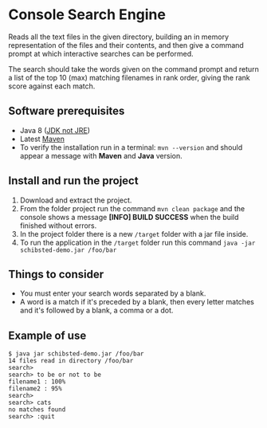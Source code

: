 # Console Search Engine

Reads all the text files in the given directory, building an in memory representation of the
files and their contents, and then give a command prompt at which interactive searches can be
performed.

The search should take the words given on the command prompt and return a list of the top 10
(max) matching filenames in rank order, giving the rank score against each match.

## Software prerequisites
* Java 8 ([JDK not JRE](http://www.oracle.com/technetwork/java/javase/downloads/jdk8-downloads-2133151.html))
* Latest [Maven](http://maven.apache.org/download.cgi)
* To verify the installation run in a terminal: `mvn --version` and should appear a message with **Maven** and **Java** version.

## Install and run the project 
1. Download and extract the project.
2. From the folder project run the command `mvn clean package` and the console shows a message **[INFO] BUILD SUCCESS** when the build finished without errors.
3. In the project folder there is a new `/target` folder with a jar file inside.
4. To run the application in the `/target` folder run this command `java -jar schibsted-demo.jar /foo/bar`

## Things to consider
* You must enter your search words separated by a blank.
* A word is a match if it's preceded by a blank, then every letter matches and it's followed by a blank, a comma or a dot.

## Example of use
```
$ java ­jar schibsted-demo.jar /foo/bar
14 files read in directory /foo/bar
search>
search> to be or not to be
filename1 : 100%
filename2 : 95%
search>
search> cats
no matches found
search> :quit
```
